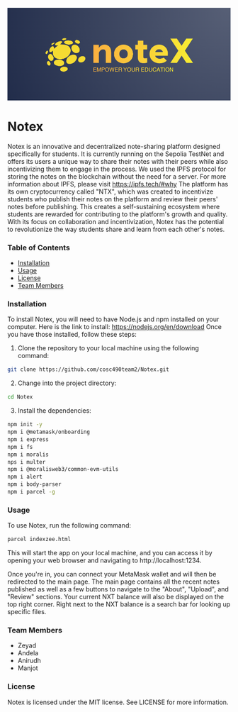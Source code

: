 ![Logo](pics/notex_back.png)
# Notex
Notex is an innovative and decentralized note-sharing platform designed specifically for students. It is currently running on the Sepolia TestNet and offers its users a unique way to share their notes with their peers while also incentivizing them to engage in the process. We used the IPFS protocol for storing the notes on the blockchain without the need for a server. For more information about IPFS, please visit https://ipfs.tech/#why The platform has its own cryptocurrency called "NTX", which was created to incentivize students who publish their notes on the platform and review their peers' notes before publishing. This creates a self-sustaining ecosystem where students are rewarded for contributing to the platform's growth and quality. With its focus on collaboration and incentivization, Notex has the potential to revolutionize the way students share and learn from each other's notes.

### Table of Contents

- [Installation](#Installation)
- [Usage](#Usage)
- [License](#License)
- [Team Members](#members)

<a id="Installation"></a>
### Installation
To install Notex, you will need to have Node.js and npm installed on your computer. Here is the link to install: https://nodejs.org/en/download
Once you have those installed, follow these steps:

1. Clone the repository to your local machine using the following command:
```bash
git clone https://github.com/cosc490team2/Notex.git
```
2. Change into the project directory:
```bash
cd Notex
```
3. Install the dependencies:

```bash
npm init -y
npm i @metamask/onboarding
npm i express
npm i fs
npm i moralis
nps i multer
npm i @moralisweb3/common-evm-utils
npm i alert
npm i body-parser
npm i parcel -g

```
<a id = "Usage"></a>
### Usage
To use Notex, run the following command:
```bash
parcel indexzee.html
```
This will start the app on your local machine, and you can access it by opening your web browser and navigating to http://localhost:1234.

Once you're in, you can connect your MetaMask wallet and will then be redirected to the main page. The main page contains all the recent notes published 
as well as a few buttons to navigate to the "About", "Upload", and "Review" sections. Your current NXT balance will also be displayed on the top right corner. Right next to the NXT balance is a search bar for looking up specific files.

<a id = "members"></a>
### Team Members
- Zeyad
- Andela
- Anirudh
- Manjot

<a id = "License"></a>
### License
Notex is licensed under the MIT license. See LICENSE for more information.
